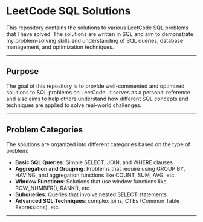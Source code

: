 # LeetCode SQL Solutions

This repository contains the solutions to various LeetCode SQL problems that I have solved. The solutions are written in SQL and aim to demonstrate my problem-solving skills and understanding of SQL queries, database management, and optimization techniques.

---

## Purpose

The goal of this repository is to provide well-commented and optimized solutions to SQL problems on LeetCode. It serves as a personal reference and also aims to help others understand how different SQL concepts and techniques are applied to solve real-world challenges.

---

## Problem Categories

The solutions are organized into different categories based on the type of problem:

- **Basic SQL Queries**: Simple SELECT, JOIN, and WHERE clauses.
- **Aggregation and Grouping**: Problems that require using GROUP BY, HAVING, and aggregation functions like COUNT, SUM, AVG, etc.
- **Window Functions**: Solutions that use window functions like ROW_NUMBER(), RANK(), etc.
- **Subqueries**: Queries that involve nested SELECT statements.
- **Advanced SQL Techniques**: complex joins, CTEs (Common Table Expressions), etc.

---


